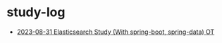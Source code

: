 # study-log

- [2023-08-31 Elasticsearch Study (With spring-boot, spring-data) OT](date-log/2023-08-31-Elasticsearch-OT)
